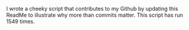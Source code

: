 I wrote a cheeky script that contributes to my Github by updating this ReadMe to illustrate why more than commits matter. This script has run 1549 times.